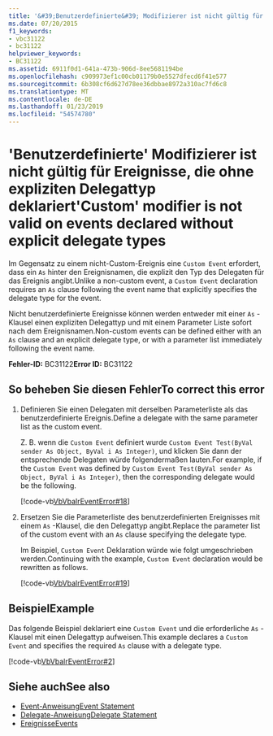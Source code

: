```yaml
---
title: '&#39;Benutzerdefinierte&#39; Modifizierer ist nicht gültig für Ereignisse, die ohne expliziten Delegattyp deklariert'
ms.date: 07/20/2015
f1_keywords:
- vbc31122
- bc31122
helpviewer_keywords:
- BC31122
ms.assetid: 6911f0d1-641a-473b-906d-8ee5681194be
ms.openlocfilehash: c909973ef1c00cb01179b0e5527dfecd6f41e577
ms.sourcegitcommit: 6b308cf6d627d78ee36dbbae8972a310ac7fd6c8
ms.translationtype: MT
ms.contentlocale: de-DE
ms.lasthandoff: 01/23/2019
ms.locfileid: "54574780"
---
```

# <a name="39custom39-modifier-is-not-valid-on-events-declared-without-explicit-delegate-types"></a><span data-ttu-id="0bbbe-102">&#39;Benutzerdefinierte&#39; Modifizierer ist nicht gültig für Ereignisse, die ohne expliziten Delegattyp deklariert</span><span class="sxs-lookup"><span data-stu-id="0bbbe-102">&#39;Custom&#39; modifier is not valid on events declared without explicit delegate types</span></span>
<span data-ttu-id="0bbbe-103">Im Gegensatz zu einem nicht-Custom-Ereignis eine `Custom Event` erfordert, dass ein `As` hinter den Ereignisnamen, die explizit den Typ des Delegaten für das Ereignis angibt.</span><span class="sxs-lookup"><span data-stu-id="0bbbe-103">Unlike a non-custom event, a `Custom Event` declaration requires an `As` clause following the event name that explicitly specifies the delegate type for the event.</span></span>  
  
 <span data-ttu-id="0bbbe-104">Nicht benutzerdefinierte Ereignisse können werden entweder mit einer `As` -Klausel einen expliziten Delegattyp und mit einem Parameter Liste sofort nach dem Ereignisnamen.</span><span class="sxs-lookup"><span data-stu-id="0bbbe-104">Non-custom events can be defined either with an `As` clause and an explicit delegate type, or with a parameter list immediately following the event name.</span></span>  
  
 <span data-ttu-id="0bbbe-105">**Fehler-ID:** BC31122</span><span class="sxs-lookup"><span data-stu-id="0bbbe-105">**Error ID:** BC31122</span></span>  
  
## <a name="to-correct-this-error"></a><span data-ttu-id="0bbbe-106">So beheben Sie diesen Fehler</span><span class="sxs-lookup"><span data-stu-id="0bbbe-106">To correct this error</span></span>  
  
1.  <span data-ttu-id="0bbbe-107">Definieren Sie einen Delegaten mit derselben Parameterliste als das benutzerdefinierte Ereignis.</span><span class="sxs-lookup"><span data-stu-id="0bbbe-107">Define a delegate with the same parameter list as the custom event.</span></span>  
  
     <span data-ttu-id="0bbbe-108">Z. B. wenn die `Custom Event` definiert wurde `Custom Event Test(ByVal sender As Object, ByVal i As Integer)`, und klicken Sie dann der entsprechende Delegaten würde folgendermaßen lauten.</span><span class="sxs-lookup"><span data-stu-id="0bbbe-108">For example, if the `Custom Event` was defined by `Custom Event Test(ByVal sender As Object, ByVal i As Integer)`, then the corresponding delegate would be the following.</span></span>  
  
     [!code-vb[VbVbalrEventError#18](../../../visual-basic/language-reference/error-messages/codesnippet/VisualBasic/custom-modifier-is-not-valid-on-events-declared-without-explicit-delegate-types_1.vb)]  
  
2.  <span data-ttu-id="0bbbe-109">Ersetzen Sie die Parameterliste des benutzerdefinierten Ereignisses mit einem `As` -Klausel, die den Delegattyp angibt.</span><span class="sxs-lookup"><span data-stu-id="0bbbe-109">Replace the parameter list of the custom event with an `As` clause specifying the delegate type.</span></span>  
  
     <span data-ttu-id="0bbbe-110">Im Beispiel, `Custom Event` Deklaration würde wie folgt umgeschrieben werden.</span><span class="sxs-lookup"><span data-stu-id="0bbbe-110">Continuing with the example, `Custom Event` declaration would be rewritten as follows.</span></span>  
  
     [!code-vb[VbVbalrEventError#19](../../../visual-basic/language-reference/error-messages/codesnippet/VisualBasic/custom-modifier-is-not-valid-on-events-declared-without-explicit-delegate-types_2.vb)]  
  
## <a name="example"></a><span data-ttu-id="0bbbe-111">Beispiel</span><span class="sxs-lookup"><span data-stu-id="0bbbe-111">Example</span></span>  
 <span data-ttu-id="0bbbe-112">Das folgende Beispiel deklariert eine `Custom Event` und die erforderliche `As` -Klausel mit einen Delegattyp aufweisen.</span><span class="sxs-lookup"><span data-stu-id="0bbbe-112">This example declares a `Custom Event` and specifies the required `As` clause with a delegate type.</span></span>  
  
 [!code-vb[VbVbalrEventError#2](../../../visual-basic/language-reference/error-messages/codesnippet/VisualBasic/custom-modifier-is-not-valid-on-events-declared-without-explicit-delegate-types_3.vb)]  
  
## <a name="see-also"></a><span data-ttu-id="0bbbe-113">Siehe auch</span><span class="sxs-lookup"><span data-stu-id="0bbbe-113">See also</span></span>
- [<span data-ttu-id="0bbbe-114">Event-Anweisung</span><span class="sxs-lookup"><span data-stu-id="0bbbe-114">Event Statement</span></span>](../../../visual-basic/language-reference/statements/event-statement.md)
- [<span data-ttu-id="0bbbe-115">Delegate-Anweisung</span><span class="sxs-lookup"><span data-stu-id="0bbbe-115">Delegate Statement</span></span>](../../../visual-basic/language-reference/statements/delegate-statement.md)
- [<span data-ttu-id="0bbbe-116">Ereignisse</span><span class="sxs-lookup"><span data-stu-id="0bbbe-116">Events</span></span>](../../../visual-basic/programming-guide/language-features/events/index.md)
